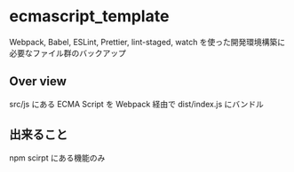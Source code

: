 # ecmascript_template

Webpack, Babel, ESLint, Prettier, lint-staged, watch を使った開発環境構築に必要なファイル群のバックアップ

## Over view

src/js にある ECMA Script を Webpack 経由で dist/index.js にバンドル

## 出来ること

npm scirpt にある機能のみ
